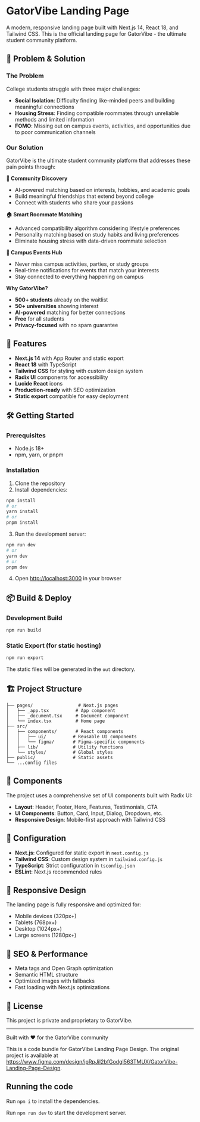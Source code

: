 
  # GatorVibe Landing Page

A modern, responsive landing page built with Next.js 14, React 18, and Tailwind CSS. This is the official landing page for GatorVibe - the ultimate student community platform.

## 🎯 Problem & Solution

### The Problem
College students struggle with three major challenges:
- **Social Isolation**: Difficulty finding like-minded peers and building meaningful connections
- **Housing Stress**: Finding compatible roommates through unreliable methods and limited information
- **FOMO**: Missing out on campus events, activities, and opportunities due to poor communication channels

### Our Solution
GatorVibe is the ultimate student community platform that addresses these pain points through:

**🤝 Community Discovery**
- AI-powered matching based on interests, hobbies, and academic goals
- Build meaningful friendships that extend beyond college
- Connect with students who share your passions

**🏠 Smart Roommate Matching** 
- Advanced compatibility algorithm considering lifestyle preferences
- Personality matching based on study habits and living preferences
- Eliminate housing stress with data-driven roommate selection

**📅 Campus Events Hub**
- Never miss campus activities, parties, or study groups
- Real-time notifications for events that match your interests
- Stay connected to everything happening on campus

**Why GatorVibe?**
- **500+ students** already on the waitlist
- **50+ universities** showing interest
- **AI-powered** matching for better connections
- **Free** for all students
- **Privacy-focused** with no spam guarantee

## 🚀 Features

- **Next.js 14** with App Router and static export
- **React 18** with TypeScript
- **Tailwind CSS** for styling with custom design system
- **Radix UI** components for accessibility
- **Lucide React** icons
- **Production-ready** with SEO optimization
- **Static export** compatible for easy deployment

## 🛠️ Getting Started

### Prerequisites

- Node.js 18+ 
- npm, yarn, or pnpm

### Installation

1. Clone the repository
2. Install dependencies:

```bash
npm install
# or
yarn install
# or
pnpm install
```

3. Run the development server:

```bash
npm run dev
# or
yarn dev
# or
pnpm dev
```

4. Open [http://localhost:3000](http://localhost:3000) in your browser

## 📦 Build & Deploy

### Development Build
```bash
npm run build
```

### Static Export (for static hosting)
```bash
npm run export
```

The static files will be generated in the `out` directory.

## 🏗️ Project Structure

```
├── pages/                 # Next.js pages
│   ├── _app.tsx          # App component
│   ├── _document.tsx     # Document component
│   └── index.tsx         # Home page
├── src/
│   ├── components/       # React components
│   │   ├── ui/          # Reusable UI components
│   │   └── figma/       # Figma-specific components
│   ├── lib/             # Utility functions
│   └── styles/          # Global styles
├── public/              # Static assets
└── ...config files
```

## 🎨 Components

The project uses a comprehensive set of UI components built with Radix UI:

- **Layout**: Header, Footer, Hero, Features, Testimonials, CTA
- **UI Components**: Button, Card, Input, Dialog, Dropdown, etc.
- **Responsive Design**: Mobile-first approach with Tailwind CSS

## 🔧 Configuration

- **Next.js**: Configured for static export in `next.config.js`
- **Tailwind CSS**: Custom design system in `tailwind.config.js`
- **TypeScript**: Strict configuration in `tsconfig.json`
- **ESLint**: Next.js recommended rules

## 📱 Responsive Design

The landing page is fully responsive and optimized for:
- Mobile devices (320px+)
- Tablets (768px+)
- Desktop (1024px+)
- Large screens (1280px+)

## 🎯 SEO & Performance

- Meta tags and Open Graph optimization
- Semantic HTML structure
- Optimized images with fallbacks
- Fast loading with Next.js optimizations

## 📄 License

This project is private and proprietary to GatorVibe.

---

Built with ❤️ for the GatorVibe community

  This is a code bundle for GatorVibe Landing Page Design. The original project is available at https://www.figma.com/design/ipRpJil2bfGodgI563TMUX/GatorVibe-Landing-Page-Design.

  ## Running the code

  Run `npm i` to install the dependencies.

  Run `npm run dev` to start the development server.
  